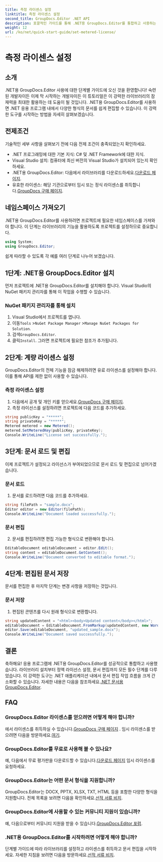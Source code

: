 ```yaml
---
title: 측정 라이센스 설정
linktitle: 측정 라이센스 설정
second_title: GroupDocs.Editor .NET API
description: 포괄적인 가이드를 통해 .NET용 GroupDocs.Editor를 통합하고 사용하는 방법을 알아보세요. .NET 애플리케이션 내에서 강력한 문서 편집 기능을 활용하세요.
weight: 12
url: /ko/net/quick-start-guide/set-metered-license/
---
```


# 측정 라이센스 설정

## 소개
.NET용 GroupDocs.Editor 사용에 대한 단계별 가이드에 오신 것을 환영합니다! 숙련된 개발자이든 이제 막 시작하는 개발자이든 이 튜토리얼은 이 강력한 라이브러리의 잠재력을 최대한 활용하는 데 도움이 될 것입니다. .NET용 GroupDocs.Editor를 사용하면 .NET 응용 프로그램 내에서 다양한 형식의 문서를 쉽게 편집할 수 있습니다. 이 강력한 도구를 시작하는 방법을 자세히 살펴보겠습니다.
## 전제조건
기술적인 세부 사항을 살펴보기 전에 다음 전제 조건이 충족되었는지 확인하세요.
- .NET 프로그래밍에 대한 기본 지식: C# 및 .NET Framework에 대한 지식.
- Visual Studio 설치: 컴퓨터에 최신 버전의 Visual Studio가 설치되어 있는지 확인하세요.
-  .NET용 GroupDocs.Editor: 다음에서 라이브러리를 다운로드하세요.[다운로드 페이지](https://releases.groupdocs.com/editor/net/).
-  유효한 라이센스: 해당 기관으로부터 임시 또는 정식 라이센스를 취득합니다.[GroupDocs 구매 페이지](https://purchase.groupdocs.com/temporary-license/).
## 네임스페이스 가져오기
.NET용 GroupDocs.Editor를 사용하려면 프로젝트에 필요한 네임스페이스를 가져와야 합니다. 이 단계는 라이브러리의 기능을 활용하도록 프로젝트를 설정하므로 중요합니다.
```csharp
using System;
using GroupDocs.Editor;
```
쉽게 따라할 수 있도록 각 예를 여러 단계로 나누어 보겠습니다.
## 1단계: .NET용 GroupDocs.Editor 설치
먼저 프로젝트에 .NET용 GroupDocs.Editor를 설치해야 합니다. Visual Studio의 NuGet 패키지 관리자를 통해 이 작업을 수행할 수 있습니다.
### NuGet 패키지 관리자를 통해 설치
1. Visual Studio에서 프로젝트를 엽니다.
2.  이동`Tools` >`NuGet Package Manager` >`Manage NuGet Packages for Solution`.
3.  검색`GroupDocs.Editor`.
4.  클릭`Install`.
그러면 프로젝트에 필요한 참조가 추가됩니다.
## 2단계: 계량 라이센스 설정
GroupDocs.Editor의 전체 기능을 잠금 해제하려면 유료 라이센스를 설정해야 합니다. 이를 통해 API를 제한 없이 사용할 수 있습니다.
### 측정 라이센스 설정
1.  다음에서 공개 및 개인 키를 얻으세요.[GroupDocs 구매 페이지](https://purchase.groupdocs.com/temporary-license/).
2. 측정 라이선스를 설정하려면 프로젝트에 다음 코드를 추가하세요.
```csharp
string publicKey = "*****";
string privateKey = "*****";
Metered metered = new Metered();
metered.SetMeteredKey(publicKey, privateKey);
Console.WriteLine("License set successfully.");
```
## 3단계: 문서 로드 및 편집
이제 프로젝트가 설정되고 라이선스가 부여되었으므로 문서 로드 및 편집으로 넘어가겠습니다.
### 문서 로드
1. 문서를 로드하려면 다음 코드를 추가하세요.
```csharp
string filePath = "sample.docx";
Editor editor = new Editor(filePath);
Console.WriteLine("Document loaded successfully.");
```
### 문서 편집
2. 문서를 편집하려면 편집 가능한 형식으로 변환해야 합니다.
```csharp
EditableDocument editableDocument = editor.Edit();
string content = editableDocument.GetContent();
Console.WriteLine("Document converted to editable format.");
```
## 4단계: 편집된 문서 저장
문서를 편집한 후 마지막 단계는 변경 사항을 저장하는 것입니다.
### 문서 저장
1. 편집된 콘텐츠를 다시 원래 형식으로 변환합니다.
```csharp
string updatedContent = "<html><body>Updated content</body></html>";
editableDocument = EditableDocument.FromMarkup(updatedContent, new WordProcessingSaveOptions());
editor.Save(editableDocument, "updated_sample.docx");
Console.WriteLine("Document saved successfully.");
```
## 결론
 축하해요! 응용 프로그램에 .NET용 GroupDocs.Editor를 성공적으로 통합하고 사용했습니다. 라이브러리 설치부터 정액 라이선스 설정, 문서 편집까지 모든 필수 단계를 다루었습니다. 이 강력한 도구는 .NET 애플리케이션 내에서 문서 편집 작업 흐름을 크게 간소화할 수 있습니다. 자세한 내용은 다음을 참조하세요.[.NET 문서용 GroupDocs.Editor](https://tutorials.groupdocs.com/editor/net/).
## FAQ
### GroupDocs.Editor 라이센스를 얻으려면 어떻게 해야 합니까?
 에서 라이센스를 취득하실 수 있습니다.[GroupDocs 구매 페이지](https://purchase.groupdocs.com/buy) . 임시 라이센스를 받으려면 다음을 방문하세요.[여기](https://purchase.groupdocs.com/temporary-license/).
### GroupDocs.Editor를 무료로 사용해 볼 수 있나요?
 예, 다음에서 무료 평가판을 다운로드할 수 있습니다.[다운로드 페이지](https://releases.groupdocs.com/) 임시 라이센스를 요청하세요.
### GroupDocs.Editor는 어떤 문서 형식을 지원합니까?
 GroupDocs.Editor는 DOCX, PPTX, XLSX, TXT, HTML 등을 포함한 다양한 형식을 지원합니다. 전체 목록을 보려면 다음을 확인하세요.[선적 서류 비치](https://tutorials.groupdocs.com/editor/net/).
### GroupDocs.Editor에 사용할 수 있는 커뮤니티 지원이 있습니까?
 예, 다음으로부터 커뮤니티 지원을 받을 수 있습니다.[GroupDocs.Editor 포럼](https://forum.groupdocs.com/c/editor/20).
### .NET용 GroupDocs.Editor를 시작하려면 어떻게 해야 합니까?
 단계별 가이드에 따라 라이브러리를 설정하고 라이센스를 취득하고 문서 편집을 시작하세요. 자세한 지침을 보려면 다음을 방문하세요.[선적 서류 비치](https://tutorials.groupdocs.com/editor/net/).